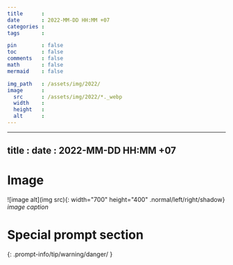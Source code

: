 ```yaml
---
title      : 
date       : 2022-MM-DD HH:MM +07
categories : 
tags       : 

pin        : false
toc        : false
comments   : false
math       : false
mermaid    : false

img_path   : /assets/img/2022/
image      :
  src      : /assets/img/2022/*._webp
  width    : 
  height   : 
  alt      : 
---
```

<!-- POST -->

---
title   : 
date    : 2022-MM-DD HH:MM +07
---
<!-- POEM -->

# Image
![image alt](img src){: width="700" height="400" .normal/left/right/shadow}
_image caption_

# Special prompt section
{: .prompt-info/tip/warning/danger/ }
